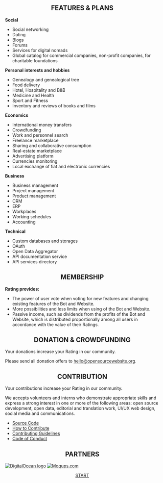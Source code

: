 <h2 id="header-2" align="center">FEATURES & PLANS</h2>
<p>
  <b>Social</b>
  <ul>
    <li>Social networking</li>
    <li>Dating</li>
    <li>Blogs</li>
    <li>Forums</li>
    <li>Services for digital nomads</li>
    <li>Global catalog for commercial companies, non-profit companies, for charitable foundations</li>
  </ul>
</p>
<p>
  <b>Personal interests and hobbies</b>
  <ul>
    <li>Genealogy and genealogical tree</li>
    <li>Food delivery</li>
    <li>Hotel, Hospitality and B&B</li>
    <li>Medicine and Health</li>
    <li>Sport and Fitness</li>
    <li>Inventory and reviews of books and films</li>
  </ul>
</p>
<p>
  <b>Economics</b>
  <ul>
    <li>International money transfers</li>
    <li>Crowdfunding</li>
    <li>Work and personnel search</li>
    <li>Freelance marketplace</li>
    <li>Sharing and collaborative consumption</li>
    <li>Real-estate marketplace</li>
    <li>Advertising platform</li>
    <li>Currencies monitoring</li>
    <li>Local exchange of fiat and electronic currencies</li>
  </ul>
</p>
<p>
  <b>Business</b>
  <ul>
    <li>Business management</li>
    <li>Project management</li>
    <li>Product management</li>
    <li>CRM</li>
    <li>ERP</li>
    <li>Workplaces</li>
    <li>Working schedules</li>
    <li>Accounting</li>
  </ul>
</p>
<p>
  <b>Technical</b>
  <ul>
    <li>Custom databases and storages</li>
    <li>OAuth</li>
    <li>Open Data Aggregator</li>
    <li>API documentation service</li>
    <li>API services directory</li>
  </ul>
</p>
<h2 id="header-2" align="center">MEMBERSHIP</h2>
<p>
  <b>Rating provides:</b>
  <ul>
    <li>The power of user vote when voting for new features and changing existing features of the Bot and Website.</li>
    <li>More possibilities and less limits when using of the Bot and Website.</li>
    <li>Passive income, such as dividends from the profits of the Bot and Website, which is distributed proportionally among all users in accordance with the value of their Ratings.</li>
  </ul>
</p>
<h2 id="header-2" align="center">DONATION & CROWDFUNDING</h2>
<p>
  Your donations increase your Rating in our community.
</p>
<p>
  Please send all donation offers to <a href="mailto:hello@opensourcewebsite.org">hello@opensourcewebsite.org</a>.
</p>
<h2 id="header-2" align="center">CONTRIBUTION</h2>
<p>
  Your contributions increase your Rating in our community.
</p>
<p>
  We accepts volunteers and interns who demonstrate appropriate skills and express a strong interest in one or more of the following areas: open source development, open data, editorial and translation work, UI/UX web design, social media and communications.
</p>
<p>
  <ul>
    <li><a href="https://github.com/opensourcewebsite-org/opensourcewebsite-org" rel="nofollow noreferrer noopener" target="_blank">Source Code</a></li>
    <li><a href="https://opensource.guide/how-to-contribute/" rel="nofollow noreferrer noopener" target="_blank">How to Contribute</a></li>
    <li><a href="https://github.com/opensourcewebsite-org/opensourcewebsite-org/blob/master/CONTRIBUTING.md" rel="nofollow noreferrer noopener" target="_blank">Contributing Guidelines</a></li>
    <li><a href="https://github.com/opensourcewebsite-org/opensourcewebsite-org/blob/master/CODE_OF_CONDUCT.md" rel="nofollow noreferrer noopener" target="_blank">Code of Conduct</a></li>
  </ul>
</p>
<h2 id="header-2" align="center">PARTNERS</h2>
<div class="sponsors__list">
  <a href="https://m.do.co/c/4d16b1d56809" title="DigitalOcean.com" rel="nofollow noreferrer noopener" target="_blank"><img src="https://opensource.nyc3.cdn.digitaloceanspaces.com/attribution/assets/SVG/DO_Logo_horizontal_blue.svg" alt="DigitalOcean logo"></a>
  <a href="https://moqups.com" title="Moqups.com" rel="nofollow noreferrer noopener" target="_blank"><img src="https://landing.moqups.com/img/logo@2x.png" alt="Moqups.com"></a>
</div>
<p align="center">
  <a href="https://app.OpenSourceWebsite.org">START</a>
</p>
